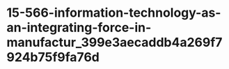 # 15-566-information-technology-as-an-integrating-force-in-manufactur_399e3aecaddb4a269f7924b75f9fa76d